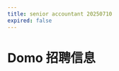 ```yaml
---
title: senior accountant 20250710
expired: false
---
```


# Domo 招聘信息

<JobPostingTable job-posting-json-path="domo/data/senior-accountant-20250710"/>